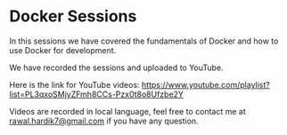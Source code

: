# Docker Sessions 

In this sessions we have covered the fundamentals of Docker and how to use Docker for development.

We have recorded the sessions and uploaded to YouTube.

Here is the link for YouTube videos: https://www.youtube.com/playlist?list=PL3qxoSMjyZFmh8CCs-Pzx0t8o8Ufzbe2Y

Videos are recorded in local language, feel free to contact me at rawal.hardik7@gmail.com if you have any question.
